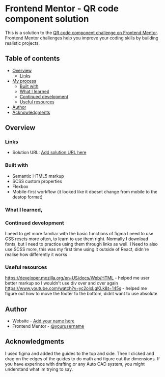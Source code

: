 # Frontend Mentor - QR code component solution

This is a solution to the [QR code component challenge on Frontend Mentor](https://www.frontendmentor.io/challenges/qr-code-component-iux_sIO_H). Frontend Mentor challenges help you improve your coding skills by building realistic projects. 

## Table of contents

- [Overview](#overview)
  - [Links](#links)
- [My process](#my-process)
  - [Built with](#built-with)
  - [What I learned](#what-i-learned)
  - [Continued development](#continued-development)
  - [Useful resources](#useful-resources)
- [Author](#author)
- [Acknowledgments](#acknowledgments)

## Overview

### Links

- Solution URL: [Add solution URL here](https://github.com/alexcoy06/qr-code-component-main.git)

### Built with

- Semantic HTML5 markup
- SCSS custom properties
- Flexbox
- Mobile-first workflow (it looked like it doesnt change from mobile to the destop format)

### What I learned,
### Continued development

I need to get more familiar with the basic functions of figma
I need to use CSS resets more often, to learn to use them right.
Normally I download fonts, but I need to practice using them through links as well.
I Need to also use SCSS more, this was my first time using it outside of React, didn're realise how differently it works


### Useful resources

https://developer.mozilla.org/en-US/docs/Web/HTML - helped me user better markup so I wouldn't use div over and over again
https://www.youtube.com/watch?v=yc2olxLgKLk&t=145s - helped me figure out how to move the footer to the bottom, didnt want to use absolute. 


## Author

- Website - [Add your name here](https://www.linkedin.com/in/alexander-coy/)
- Frontend Mentor - [@yourusername](https://www.frontendmentor.io/profile/alexcoy06)



## Acknowledgments

I used figma and added the guides to the top and side. Then I clicked and drag on the edges of the guides to do math and figure out the dimensions. If you have experince with drafting or any Auto CAD system, you might understand what im trying to say.